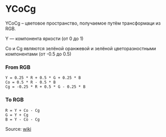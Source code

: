 # YCoCg
YCoCg – цветовое пространство, получаемое путём трансформаци из RGB.

Y — компонента яркости (от 0 до 1)

Co и Cg являются зелёной оранжевой и зелёной цветоразностными компонентами (от -0.5 до 0.5)

### From RGB
```
Y = 0.25 * R + 0.5 * G + 0.25 * B
Co = 0.5 * R - 0.5 * B 
Cg = -0.25 * R + 0.5 * G - 0.25 * B
```

### To RGB
```
R = Y + Co - Cg
G = Y + Cg
B = Y - Co - Cg
```

Source: [wiki](https://en.wikipedia.org/wiki/YCoCg)